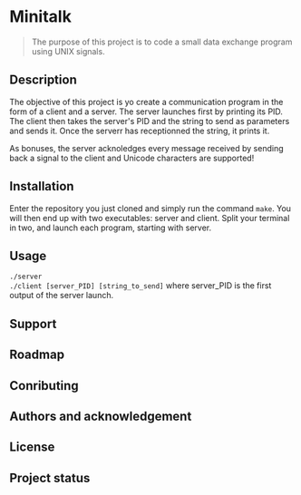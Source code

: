 # Minitalk                              #

>   The purpose of this project is to code a small data exchange program using UNIX signals.

##  Description                         ##
The objective of this project is yo create a communication program in the form of a client and a
server. 
The server launches first by printing its PID. The client then takes the server's PID and the string
 to send as parameters and sends it. Once the serverr has receptionned the string, it prints it.

As bonuses, the server acknoledges every message received by sending back a signal to the client and
 Unicode characters are supported!

##  Installation                        ##
Enter the repository you just cloned and simply run the command `make`.
You will then end up with two executables: server and client. Split your terminal in two, and launch
each program, starting with server.

##  Usage                               ##
`./server` </br>
`./client [server_PID] [string_to_send]` where server_PID is the first output of the server launch.

##  Support                             ##
##  Roadmap                             ##
##  Conributing                         ##
##  Authors and acknowledgement         ##
##  License                             ##
##  Project status                      ##
